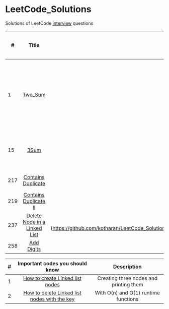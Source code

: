 # LeetCode_Solutions
Solutions of LeetCode [interview](http://www.learn4master.com/interview-questions/leetcode/leetcode-problems-classified-by-company) questions

| # | Title | Solution | Difficulty | Appeared in Interviews of  |
|---|:-----:|:--------:| :---------:| :---------:|
| 1 | [Two_Sum](https://leetcode.com/problems/two-sum/description/) | [ Python ](https://github.com/kotharan/LeetCode_Solutions/blob/master/Python_Code_Solutions/Two_Sum.py) <br> [C++](https://github.com/kotharan/LeetCode_Solutions/blob/master/C%2B%2B_Code_Solutions/Two_Sum.cpp)| Medium | Airbnb , Facebook , Amazon , Microsoft , Apple ,<br> Yahoo , Dropbox , Bloomberg , Yelp , Adobe , LinkedIn |
| 15 | [3Sum](https://leetcode.com/problems/3sum/description/) | [ Python ](https://github.com/kotharan/LeetCode_Solutions/blob/master/Python_Code_Solutions/3Sum.py)| Medium | Facebook , Google , Amazon , Microsoft , Boomberg , Adobe |
| 217 | [Contains Duplicate ](https://leetcode.com/problems/contains-duplicate/description/) | [ Python ](https://github.com/kotharan/LeetCode_Solutions/blob/master/Python_Code_Solutions/Contains_Duplicate.py) <br> [C++](https://github.com/kotharan/LeetCode_Solutions/blob/master/C%2B%2B_Code_Solutions/ContainsDuplicate.cpp)| Easy | Palantir , Airbnb , Yahoo |
| 219 | [Contains Duplicate II ](https://leetcode.com/problems/contains-duplicate-ii/description/) | [ Python ](https://github.com/kotharan/LeetCode_Solutions/blob/master/Python_Code_Solutions/Contains_Duplicate_II.py)| Easy |  Palantir , Airbnb , Yahoo |
| 237 | [Delete Node in a Linked List](https://leetcode.com/problems/delete-node-in-a-linked-list/description/) | [C++] (https://github.com/kotharan/LeetCode_Solutions/blob/master/C%2B%2B_Code_Solutions/Delete%20Node%20in%20a%20Linked%20List.cpp) | Easy | Apple , Adobe , Microsoft |
| 258 |	[Add Digits](https://leetcode.com/problems/add-digits/description/) | [C++](https://github.com/kotharan/LeetCode_Solutions/blob/master/C%2B%2B_Code_Solutions/addDigits.cpp) | Easy | Microsoft , Adobe |



| # | Important codes you should know | Description |
|---|:---------:| :---------:|
| 1 | [How to create Linked list nodes](https://github.com/kotharan/LeetCode_Solutions/blob/master/C%2B%2B_Code_Solutions/CreatLinkedListNodes.cpp) | Creating three nodes and printing them |
| 2 | [How to delete Linked list nodes with the key](https://github.com/kotharan/LeetCode_Solutions/blob/master/C%2B%2B_Code_Solutions/NodeDelete.cpp) | With O(n) and O(1) runtime functions |
